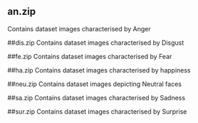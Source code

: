 ## an.zip
Contains dataset images characterised by Anger

##dis.zip
Contains dataset images characterised by Disgust

##fe.zip
Contains dataset images characterised by Fear

##ha.zip
Contains dataset images characterised by happiness

##neu.zip
Contains dataset images depicting Neutral faces

##sa.zip
Contains dataset images characterised by Sadness

##sur.zip
Contains dataset images characterised by Surprise
